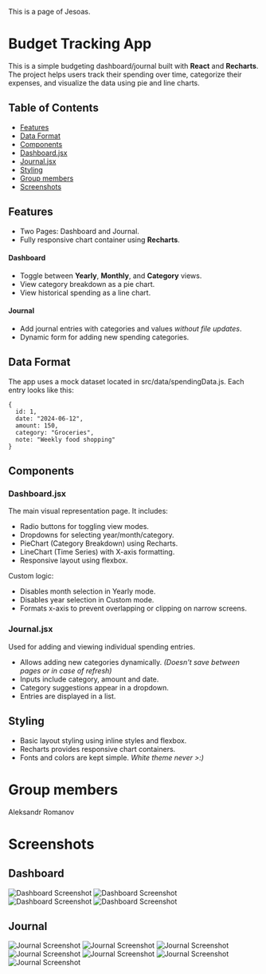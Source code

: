 This is a page of Jesoas.

# Budget Tracking App

This is a simple budgeting dashboard/journal built with **React** and **Recharts**. 
The project helps users track their spending over time, categorize their expenses, and visualize the data using pie and line charts.

## Table of Contents
- [Features](#features)
- [Data Format](#data-format)
- [Components](#components)
- [Dashboard.jsx](#dashboardjsx)
- [Journal.jsx](#journaljsx)
- [Styling](#styling)
- [Group members](#group-members)
- [Screenshots](#screenshots)

## Features

- Two Pages: Dashboard and Journal.
- Fully responsive chart container using **Recharts**.
#### Dashboard

- Toggle between **Yearly**, **Monthly**, and **Category** views.
- View category breakdown as a pie chart.
- View historical spending as a line chart.
#### Journal

- Add journal entries with categories and values *without file updates*.
- Dynamic form for adding new spending categories.

## Data Format

The app uses a mock dataset located in src/data/spendingData.js. Each entry looks like this:


    {
      id: 1,
      date: "2024-06-12",
      amount: 150,
      category: "Groceries",
      note: "Weekly food shopping"
    }


## Components

### Dashboard.jsx

The main visual representation page. It includes:

* Radio buttons for toggling view modes.
* Dropdowns for selecting year/month/category.
* PieChart (Category Breakdown) using Recharts.
* LineChart (Time Series) with X-axis formatting.
* Responsive layout using flexbox.

Custom logic:

* Disables month selection in Yearly mode.
* Disables year selection in Custom mode.
* Formats x-axis to prevent overlapping or clipping on narrow screens.

### Journal.jsx

Used for adding and viewing individual spending entries.

* Allows adding new categories dynamically. *(Doesn't save between pages or in case of refresh)*
* Inputs include category, amount and date.
* Category suggestions appear in a dropdown.
* Entries are displayed in a list.

## Styling

* Basic layout styling using inline styles and flexbox.
* Recharts provides responsive chart containers.
* Fonts and colors are kept simple. *White theme never >:)*

# Group members
Aleksandr Romanov

# Screenshots

## Dashboard

![Dashboard Screenshot](./public/1.png)
![Dashboard Screenshot](./public/2.png)
![Dashboard Screenshot](./public/3.png)
![Dashboard Screenshot](./public/4.png)

## Journal

![Journal Screenshot](./public/5.png)
![Journal Screenshot](./public/6.png)
![Journal Screenshot](./public/7.png)
![Journal Screenshot](./public/8.png)
![Journal Screenshot](./public/9.png)
![Journal Screenshot](./public/1.png)
![Journal Screenshot](./public/11.png)
